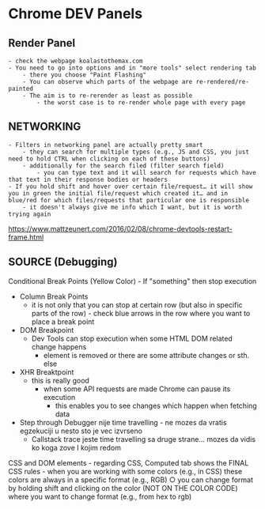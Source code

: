 # Chrome DEV Panels
## Render Panel
	- check the webpage koalastothemax.com
	- You need to go into options and in "more tools" select rendering tab
		- there you choose "Paint Flashing"
		- You can observe which parts of the webpage are re-rendered/re-painted
		- The aim is to re-rerender as least as possible
			- the worst case is to re-render whole page with every page

## NETWORKING
	- Filters in networking panel are actually pretty smart
		- they can search for multiple types (e.g., JS and CSS, you just need to hold CTRL when clicking on each of these buttons)
		- additionally for the search filed (filter search field)
			- you can type text and it will search for requests which have that text in their response bodies or headers
	- If you hold shift and hover over certain file/request… it will show you in green the initial file/request which created it… and in blue/red for which files/requests that particular one is responsible
		- it doesn't always give me info which I want, but it is worth trying again

https://www.mattzeunert.com/2016/02/08/chrome-devtools-restart-frame.html

## SOURCE (Debugging)
Conditional Break Points (Yellow Color) - If "something" then stop execution
  - Column Break Points
    - it is not only that you can stop at certain row (but also in specific parts of the row) - check blue arrows in the row where you want to place a break point
  - DOM Breakpoint
    - Dev Tools can stop execution when some HTML DOM related change happens
      - element is removed or there are some attribute changes or sth. else
  - XHR Breaktpoint
    - this is really good
      - when some API requests are made Chrome can pause its execution
        - this enables you to see changes which happen when fetching data
  - Step through Debugger nije time travelling - ne mozes da vratis egzekuciji u nesto sto je vec izvrseno
    - Callstack trace jeste time travelling sa druge strane… mozes da vidis ko koga zove I kojim redom

CSS and DOM elements
	- regarding CSS, Computed tab shows the FINAL CSS rules
	- when you are working with some colors (e.g., in CSS) these colors are always in a specific format (e.g., RGB)
		○ you can change format by holding shift and clicking on the color (NOT ON THE COLOR CODE) where you want to change format (e.g., from hex to rgb)
